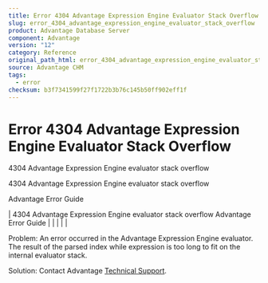 ```yaml
---
title: Error 4304 Advantage Expression Engine Evaluator Stack Overflow
slug: error_4304_advantage_expression_engine_evaluator_stack_overflow
product: Advantage Database Server
component: Advantage
version: "12"
category: Reference
original_path_html: error_4304_advantage_expression_engine_evaluator_stack_overflow.htm
source: Advantage CHM
tags:
  - error
checksum: b3f7341599f27f1722b3b76c145b50ff902eff1f
---
```


# Error 4304 Advantage Expression Engine Evaluator Stack Overflow

4304 Advantage Expression Engine evaluator stack overflow

4304 Advantage Expression Engine evaluator stack overflow

Advantage Error Guide

| 4304 Advantage Expression Engine evaluator stack overflow  Advantage Error Guide |  |  |  |  |

Problem: An error occurred in the Advantage Expression Engine evaluator. The result of the parsed index while expression is too long to fit on the internal evaluator stack.

Solution: Contact Advantage [Technical Support](master_technical_support_u_s__and_canada.md).
